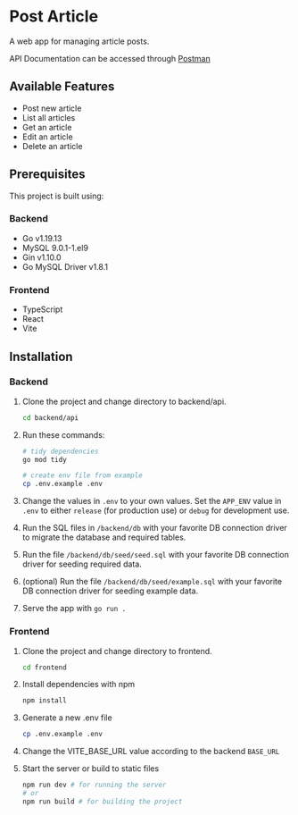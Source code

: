 # Post Article

A web app for managing article posts.

API Documentation can be accessed through [Postman](https://documenter.getpostman.com/view/29785588/2sA3s9BnCK)

## Available Features

-   Post new article
-   List all articles
-   Get an article
-   Edit an article
-   Delete an article

## Prerequisites

This project is built using:

### Backend

-   Go v1.19.13
-   MySQL 9.0.1-1.el9
-   Gin v1.10.0
-   Go MySQL Driver v1.8.1

### Frontend

-   TypeScript
-   React
-   Vite

## Installation

### Backend

1. Clone the project and change directory to backend/api.

    ```sh
    cd backend/api
    ```

2. Run these commands:

    ```sh
    # tidy dependencies
    go mod tidy

    # create env file from example
    cp .env.example .env
    ```

3. Change the values in `.env` to your own values. Set the `APP_ENV` value in `.env` to either `release` (for production use) or `debug` for development use.

4. Run the SQL files in `/backend/db` with your favorite DB connection driver to migrate the database and required tables.

5. Run the file `/backend/db/seed/seed.sql` with your favorite DB connection driver for seeding required data.

6. (optional) Run the file `/backend/db/seed/example.sql` with your favorite DB connection driver for seeding example data.

7. Serve the app with `go run .`

### Frontend

1. Clone the project and change directory to frontend.

    ```sh
    cd frontend
    ```

2. Install dependencies with npm

    ```sh
    npm install
    ```

3. Generate a new .env file

    ```sh
    cp .env.example .env
    ```

4. Change the VITE_BASE_URL value according to the backend `BASE_URL`

5. Start the server or build to static files

    ```sh
    npm run dev # for running the server
    # or
    npm run build # for building the project
    ```
